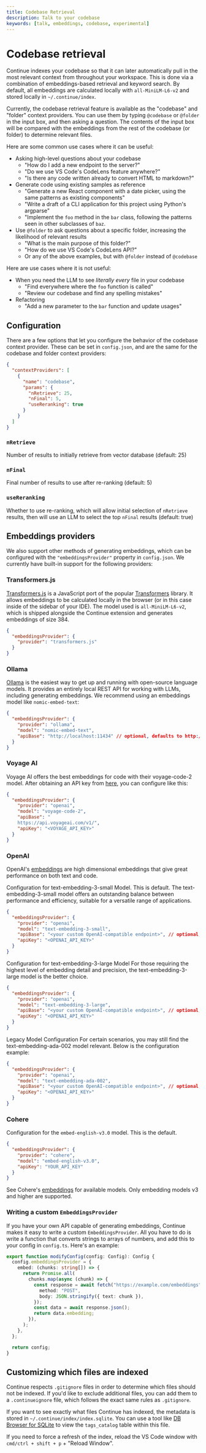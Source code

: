 ```yaml
---
title: Codebase Retrieval
description: Talk to your codebase
keywords: [talk, embeddings, codebase, experimental]
---
```


# Codebase retrieval

Continue indexes your codebase so that it can later automatically pull in the most relevant context from throughout your workspace. This is done via a combination of embeddings-based retrieval and keyword search. By default, all embeddings are calculated locally with `all-MiniLM-L6-v2` and stored locally in `~/.continue/index`.

Currently, the codebase retrieval feature is available as the "codebase" and "folder" context providers. You can use them by typing `@codebase` or `@folder` in the input box, and then asking a question. The contents of the input box will be compared with the embeddings from the rest of the codebase (or folder) to determine relevant files.

Here are some common use cases where it can be useful:

- Asking high-level questions about your codebase
  - "How do I add a new endpoint to the server?"
  - "Do we use VS Code's CodeLens feature anywhere?"
  - "Is there any code written already to convert HTML to markdown?"
- Generate code using existing samples as reference
  - "Generate a new React component with a date picker, using the same patterns as existing components"
  - "Write a draft of a CLI application for this project using Python's argparse"
  - "Implement the `foo` method in the `bar` class, following the patterns seen in other subclasses of `baz`.
- Use `@folder` to ask questions about a specific folder, increasing the likelihood of relevant results
  - "What is the main purpose of this folder?"
  - "How do we use VS Code's CodeLens API?"
  - Or any of the above examples, but with `@folder` instead of `@codebase`

Here are use cases where it is not useful:

- When you need the LLM to see _literally every_ file in your codebase
  - "Find everywhere where the `foo` function is called"
  - "Review our codebase and find any spelling mistakes"
- Refactoring
  - "Add a new parameter to the `bar` function and update usages"

## Configuration

There are a few options that let you configure the behavior of the codebase context provider. These can be set in `config.json`, and are the same for the codebase and folder context providers:

```json title="~/.continue/config.json"
{
  "contextProviders": [
    {
      "name": "codebase",
      "params": {
        "nRetrieve": 25,
        "nFinal": 5,
        "useReranking": true
      }
    }
  ]
}
```

### `nRetrieve`

Number of results to initially retrieve from vector database (default: 25)

### `nFinal`

Final number of results to use after re-ranking (default: 5)

### `useReranking`

Whether to use re-ranking, which will allow initial selection of `nRetrieve` results, then will use an LLM to select the top `nFinal` results (default: true)

## Embeddings providers

We also support other methods of generating embeddings, which can be configured with the `"embeddingsProvider"` property in `config.json`. We currently have built-in support for the following providers:

### Transformers.js

[Transformers.js](https://huggingface.co/docs/transformers.js/index) is a JavaScript port of the popular [Transformers](https://huggingface.co/transformers/) library. It allows embeddings to be calculated locally in the browser (or in this case inside of the sidebar of your IDE). The model used is `all-MiniLM-L6-v2`, which is shipped alongside the Continue extension and generates embeddings of size 384.

```json title="~/.continue/config.json"
{
  "embeddingsProvider": {
    "provider": "transformers.js"
  }
}
```

### Ollama

[Ollama](https://ollama.ai) is the easiest way to get up and running with open-source language models. It provides an entirely local REST API for working with LLMs, including generating embeddings. We recommend using an embeddings model like `nomic-embed-text`:

```json title="~/.continue/config.json"
{
  "embeddingsProvider": {
    "provider": "ollama",
    "model": "nomic-embed-text",
    "apiBase": "http://localhost:11434" // optional, defaults to http://localhost:11434
  }
}
```

### Voyage AI

Voyage AI offers the best embeddings for code with their voyage-code-2 model. After obtaining an API key from [here](https://www.voyageai.com/), you can configure like this:

```json title="~/.continue/config.json"
{
  "embeddingsProvider": {
    "provider": "openai",
    "model": "voyage-code-2",
    "apiBase": "
    https://api.voyageai.com/v1/",
    "apiKey": "<VOYAGE_API_KEY>"
  }
}
```

### OpenAI

OpenAI's [embeddings](https://platform.openai.com/docs/guides/embeddings) are high dimensional embeddings that give great performance on both text and code.

Configuration for text-embedding-3-small Model. This is default.
The text-embedding-3-small model offers an outstanding balance between performance and efficiency, suitable for a versatile range of applications.

```json title="~/.continue/config.json"
{
  "embeddingsProvider": {
    "provider": "openai",
    "model": "text-embedding-3-small",
    "apiBase": "<your custom OpenAI-compatible endpoint>", // optional, defaults to OpenAI's API
    "apiKey": "<OPENAI_API_KEY>"
  }
}
```

Configuration for text-embedding-3-large Model
For those requiring the highest level of embedding detail and precision, the text-embedding-3-large model is the better choice.

```json title="~/.continue/config.json"
{
  "embeddingsProvider": {
    "provider": "openai",
    "model": "text-embedding-3-large",
    "apiBase": "<your custom OpenAI-compatible endpoint>", // optional, defaults to OpenAI's API
    "apiKey": "<OPENAI_API_KEY>"
  }
}
```

Legacy Model Configuration
For certain scenarios, you may still find the text-embedding-ada-002 model relevant. Below is the configuration example:

```json title="~/.continue/config.json"
{
  "embeddingsProvider": {
    "provider": "openai",
    "model": "text-embedding-ada-002",
    "apiBase": "<your custom OpenAI-compatible endpoint>", // optional, defaults to OpenAI's API
    "apiKey": "<OPENAI_API_KEY>"
  }
}
```

### Cohere

Configuration for the `embed-english-v3.0` model. This is the default.

```json title="~/.continue/config.json"
{
  "embeddingsProvider": {
    "provider": "cohere",
    "model": "embed-english-v3.0",
    "apiKey": "YOUR_API_KEY"
  }
}
```

See Cohere's [embeddings](https://docs.cohere.com/docs/embed-2) for available models. Only embedding models v3 and higher are supported.

### Writing a custom `EmbeddingsProvider`

If you have your own API capable of generating embeddings, Continue makes it easy to write a custom `EmbeddingsProvider`. All you have to do is write a function that converts strings to arrays of numbers, and add this to your config in `config.ts`. Here's an example:

```ts title="~/.continue/config.ts"
export function modifyConfig(config: Config): Config {
  config.embeddingsProvider = {
    embed: (chunks: string[]) => {
      return Promise.all(
        chunks.map(async (chunk) => {
          const response = await fetch("https://example.com/embeddings", {
            method: "POST",
            body: JSON.stringify({ text: chunk }),
          });
          const data = await response.json();
          return data.embedding;
        }),
      );
    },
  };

  return config;
}
```

## Customizing which files are indexed

Continue respects `.gitignore` files in order to determine which files should not be indexed. If you'd like to exclude additional files, you can add them to a `.continueignore` file, which follows the exact same rules as `.gitignore`.

If you want to see exactly what files Continue has indexed, the metadata is stored in `~/.continue/index/index.sqlite`. You can use a tool like [DB Browser for SQLite](https://sqlitebrowser.org/) to view the `tags_catalog` table within this file.

If you need to force a refresh of the index, reload the VS Code window with `cmd/ctrl + shift + p` + "Reload Window".
